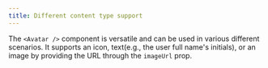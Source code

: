 ```yaml
---
title: Different content type support
---
```


The `<Avatar />` component is versatile and can be used in various different scenarios. It supports an icon, text(e.g., the user full name's initials), or an image by providing the URL through the `imageUrl` prop.
